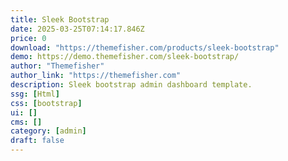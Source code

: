 ```yaml
---
title: Sleek Bootstrap
date: 2025-03-25T07:14:17.846Z
price: 0
download: "https://themefisher.com/products/sleek-bootstrap"
demo: https://demo.themefisher.com/sleek-bootstrap/
author: "Themefisher"
author_link: "https://themefisher.com"
description: Sleek bootstrap admin dashboard template.
ssg: [Html]
css: [bootstrap]
ui: []
cms: []
category: [admin]
draft: false
---
```

